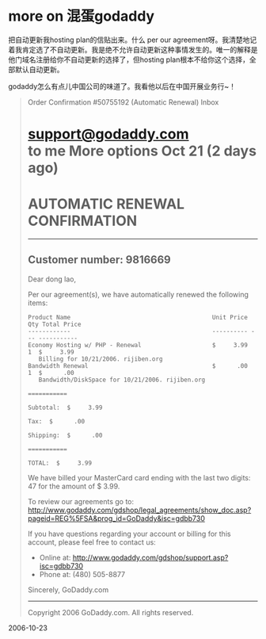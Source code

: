 # more on 混蛋godaddy

把自动更新我hosting plan的信贴出来。什么 per our agreement呀。我清楚地记着我肯定选了不自动更新。我是绝不允许自动更新这种事情发生的。唯一的解释是他门域名注册给你不自动更新的选择了，但hosting plan根本不给你这个选择，全部默认自动更新。

godaddy怎么有点儿中国公司的味道了。我看他以后在中国开展业务行~！

> Order Confirmation #50755192 (Automatic Renewal)   Inbox
> 		
> support@godaddy.com 	
> to me
> 	 More options	  Oct 21 (2 days ago)
> ===================================================================
>  AUTOMATIC RENEWAL CONFIRMATION
> ===================================================================
> 
> -----------------------------------
> Customer number: 9816669
> -----------------------------------
> 
> 
> Dear dong lao,
> 
> Per our agreement(s), we have automatically renewed the following items:
> 
> ~~~~~~~~~~~~~~~~~~~~~~~~~~~~~~~~~~~~~~~~~~~~~~~~~~~~~~~~~~~~~~~~~~
> Product Name                                        Unit Price Qty Total Price
> ------------                                        ---------- --- -----------
> Economy Hosting w/ PHP - Renewal                    $     3.99   1  $     3.99
>    Billing for 10/21/2006. rijiben.org
> Bandwidth Renewal                                   $      .00   1  $      .00
>    Bandwidth/DiskSpace for 10/21/2006. rijiben.org
>                                                                   ===========
>                                                         Subtotal:  $     3.99
>                                                              Tax:  $      .00
>                                                         Shipping:  $      .00
>                                                                   ===========
>                                                            TOTAL:  $     3.99
> 
> ~~~~~~~~~~~~~~~~~~~~~~~~~~~~~~~~~~~~~~~~~~~~~~~~~~~~~~~~~~~~~~~~~~
> 
> We have billed your MasterCard card ending with the last two digits: 47 for the amount of $     3.99.
> 
> 
> To review our agreements go to:
> http://www.godaddy.com/gdshop/legal_agreements/show_doc.asp?pageid=REG%5FSA&prog_id=GoDaddy&isc=gdbb730
> 
> If you have questions regarding your account or billing for this account, please feel free to contact us:
> 
> + Online at: http://www.godaddy.com/gdshop/support.asp?isc=gdbb730
> + Phone at: (480) 505-8877
> 
> Sincerely,
> GoDaddy.com
> 
> - - - - - - - - - - - - - - - - - - - - - - - - - - - - - - -
> Copyright 2006 GoDaddy.com. All rights reserved.

2006-10-23